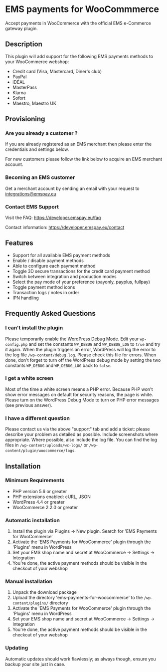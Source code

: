 # EMS payments for WooCommmerce
Accept payments in WooCommerce with the official EMS e-Commerce gateway plugin.

## Description
This plugin will add support for the following EMS payments methods to your WooCommerce webshop:

* Credit card (Visa, Mastercard, Diner's club)
* PayPal
* iDEAL
* MasterPass
* Klarna
* Sofort
* Maestro, Maestro UK

## Provisioning

### Are you already a customer ?
If you are already registered as an EMS merchant then please enter the credentials and settings below.

For new customers please follow the link below to acquire an EMS merchant account.

### Becoming an EMS customer
Get a merchant account by sending an email with your request to integrations@emspay.eu

### Contact EMS Support
Visit the FAQ:
https://developer.emspay.eu/faq

Contact information:
https://developer.emspay.eu/contact

## Features
* Support for all available EMS payment methods
* Enable / disable payment methods
* Able to configure each payment method
* Toggle 3D secure transactions for the credit card payment method
* Switch between integration and production modes
* Select the pay mode of your preference (payonly, payplus, fullpay)
* Toggle payment method icons
* Transaction logs / notes in order
* IPN handling

## Frequently Asked Questions

### I can't install the plugin
Please temporarily enable the [WordPress Debug Mode](https://codex.wordpress.org/Debugging_in_WordPress). Edit your `wp-config.php` and set the constants `WP_DEBUG` and `WP_DEBUG_LOG` to `true` and try
it again. When the plugin triggers an error, WordPress will log the error to the log file `/wp-content/debug.log`. Please check this file for errors. When done, don't forget to turn off
the WordPress debug mode by setting the two constants `WP_DEBUG` and `WP_DEBUG_LOG` back to `false`.

### I get a white screen
Most of the time a white screen means a PHP error. Because PHP won't show error messages on default for security reasons, the page is white. Please turn on the WordPress Debug Mode to turn on PHP error messages (see previous answer).

### I have a different question
Please contact us via the above "support" tab and add a ticket: please describe your problem as detailed as possible. Include screenshots where appropriate.
Where possible, also include the log file. You can find the log files in `/wp-content/uploads/wc-logs/` or `/wp-content/plugin/woocommerce/logs`.

## Installation

### Minimum Requirements
* PHP version 5.6 or greater
* PHP extensions enabled: cURL, JSON
* WordPress 4.4 or greater
* WooCommerce 2.2.0 or greater

### Automatic installation
1. Install the plugin via Plugins -> New plugin. Search for 'EMS Payments for WooCommerce'
2. Activate the 'EMS Payments for WooCommerce' plugin through the 'Plugins' menu in WordPress
3. Set your EMS shop name and secret at WooCommerce -> Settings -> Integration
4. You're done, the active payment methods should be visible in the checkout of your webshop

### Manual installation
1. Unpack the download package
2. Upload the directory 'ems-payments-for-woocommerce' to the `/wp-content/plugins/` directory
3. Activate the 'EMS Payments for WooCommerce' plugin through the 'Plugins' menu in WordPress
4. Set your EMS shop name and secret at WooCommerce -> Settings -> Integration
5. You're done, the active payment methods should be visible in the checkout of your webshop

### Updating
Automatic updates should work flawlessly; as always though, ensure you backup your site just in case.

